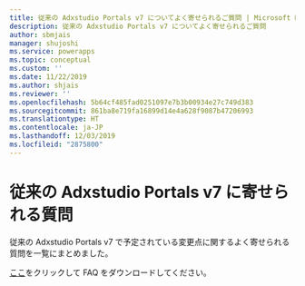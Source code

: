 ```yaml
---
title: 従来の Adxstudio Portals v7 についてよく寄せられるご質問 | Microsoft Docs
description: 従来の Adxstudio Portals v7 についてよく寄せられるご質問
author: sbmjais
manager: shujoshi
ms.service: powerapps
ms.topic: conceptual
ms.custom: ''
ms.date: 11/22/2019
ms.author: shjais
ms.reviewer: ''
ms.openlocfilehash: 5b64cf485fad0251097e7b3b00934e27c749d383
ms.sourcegitcommit: 861ba8e719fa16899d14e4a628f9087b47206993
ms.translationtype: HT
ms.contentlocale: ja-JP
ms.lasthandoff: 12/03/2019
ms.locfileid: "2875800"
---
```

# <a name="legacy-adxstudio-portals-v7-faq"></a>従来の Adxstudio Portals v7 に寄せられる質問

従来の Adxstudio Portals v7 で予定されている変更点に関するよく寄せられる質問を一覧にまとめました。

[ここ](https://aka.ms/gk1u9t)をクリックして FAQ をダウンロードしてください。
